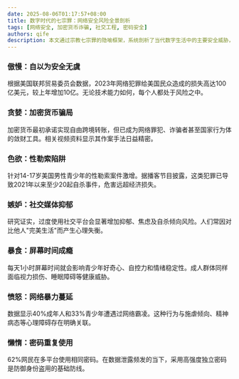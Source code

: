 ```yaml
---
date: 2025-08-06T01:17:57+08:00
title: 数字时代的七宗罪：网络安全风险全景剖析
tags: [网络安全, 加密货币诈骗, 社交工程, 密码安全]
authors: qife
description: 本文通过宗教七宗罪的隐喻框架，系统剖析了当代数字生活中的主要安全威胁，包括加密货币诈骗、性勒索、社交平台风险等，并提供了2023年网络犯罪损失数据等关键事实。
---
```


### 傲慢：自以为安全无虞
根据美国联邦贸易委员会数据，2023年网络犯罪给美国民众造成的损失高达100亿美元，较上年增加10亿。无论技术能力如何，每个人都处于风险之中。

### 贪婪：加密货币骗局
加密货币最初承诺实现自由跨境转账，但已成为网络罪犯、诈骗者甚至国家行为体的敛财工具。相关视频资料显示其作案手法日益精密。

### 色欲：性勒索陷阱
针对14-17岁美国男性青少年的性勒索案件激增。据播客节目披露，这类犯罪已导致2021年以来至少20起自杀事件，危害远超经济损失。

### 嫉妒：社交媒体抑郁
研究证实，过度使用社交平台会显著增加抑郁、焦虑及自杀倾向风险。人们常因对比他人"完美生活"而产生心理失衡。

### 暴食：屏幕时间成瘾
每天1小时屏幕时间就会影响青少年好奇心、自控力和情绪稳定性。成人群体同样面临视力损伤、睡眠障碍等健康威胁。

### 愤怒：网络暴力蔓延
数据显示40%成年人和33%青少年遭遇过网络霸凌。这种行为与施虐倾向、精神病态等心理障碍存在明确关联。

### 懒惰：密码重复使用
62%网民在多平台使用相同密码。在数据泄露频发的当下，采用高强度独立密码是防御身份盗用的基础防线。

